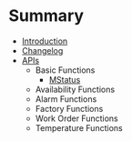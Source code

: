 # Summary

* [Introduction](README.md)
* [Changelog](CHANGELOG.md)
* [APIs](api/api.md)
  * Basic Functions
    * [MStatus](api/basic_funcs/MStatus.md)
  * Availability Functions
  * Alarm Functions
  * Factory Functions
  * Work Order Functions
  * Temperature Functions
    
    

